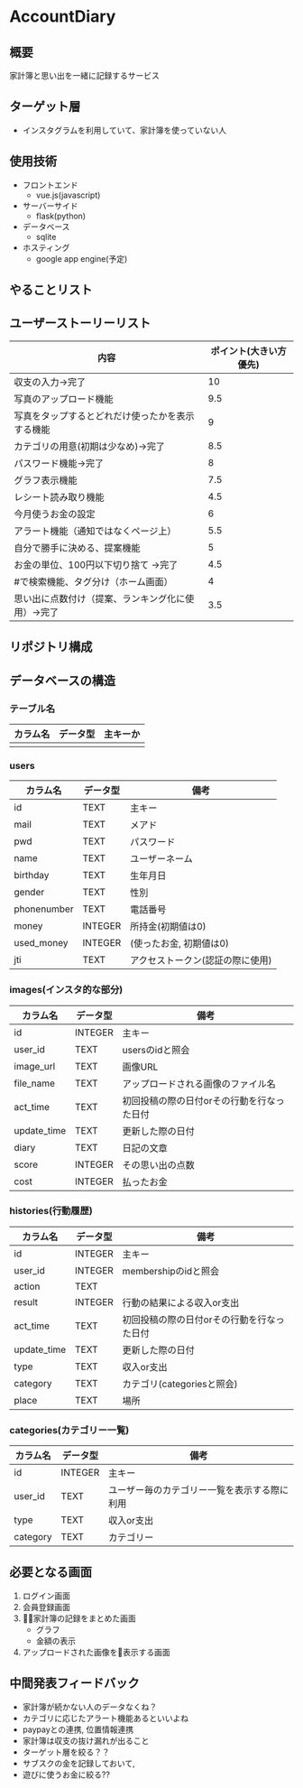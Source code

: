 # AccountDiary
## 概要
家計簿と思い出を一緒に記録するサービス

## ターゲット層
- インスタグラムを利用していて、家計簿を使っていない人

## 使用技術
- フロントエンド
    - vue.js(javascript)
- サーバーサイド
    - flask(python)
- データベース
    - sqlite
- ホスティング
    - google app engine(予定)

## やることリスト
<!-- ### ~/10/22
| 名前 | やること |
| --- | --- |
| 田原 | データベースの設計<br>フロントエンドの作成 |
| 蔵丸 | 画面のレイアウトの設計<br>サービスの背景を掘り下げる |
| 小柴 | サーバーサイドの作成<br>データベースの設計 |
| 佐藤 | 画面のレイアウトの設計<br>サービスの背景を掘り下げる |
| 塩津 | サーバーサイドの作成<br>データベースの設計 | -->

## ユーザーストーリーリスト
| 内容 | ポイント(大きい方優先) |
| --- | --- |
| 収支の入力→完了 | 10 |
| 写真のアップロード機能 | 9.5 |
| 写真をタップするとどれだけ使ったかを表示する機能 | 9 |
| カテゴリの用意(初期は少なめ)→完了| 8.5 |
| パスワード機能→完了 | 8 |
| グラフ表示機能 | 7.5 |
| レシート読み取り機能 | 4.5 |
| 今月使うお金の設定 | 6 |
| アラート機能（通知ではなくページ上） | 5.5 |
| 自分で勝手に決める、提案機能 | 5 |
| お金の単位、100円以下切り捨て →完了| 4.5 |
| #で検索機能、タグ分け（ホーム画面）| 4 |
| 思い出に点数付け（提案、ランキング化に使用）→完了| 3.5 |

## リポジトリ構成

## データベースの構造
### テーブル名
| カラム名 | データ型 | 主キーか |
| --- | --- | --- |
||||

### users
| カラム名 | データ型 | 備考 |
| --- | --- | --- |
| id | TEXT | 主キー |
| mail | TEXT | メアド |
| pwd | TEXT | パスワード |
| name | TEXT | ユーザーネーム |
| birthday | TEXT | 生年月日 |
| gender | TEXT | 性別 |
| phonenumber | TEXT | 電話番号 |
| money | INTEGER | 所持金(初期値は0) |
| used_money | INTEGER | (使ったお金, 初期値は0) |
| jti | TEXT | アクセストークン(認証の際に使用) |

### images(インスタ的な部分)
| カラム名 | データ型 | 備考 |
| --- | --- | --- |
| id | INTEGER | 主キー |
| user_id | TEXT | usersのidと照会 |
| image_url | TEXT | 画像URL |
| file_name | TEXT | アップロードされる画像のファイル名 |
| act_time | TEXT | 初回投稿の際の日付orその行動を行なった日付 |
| update_time | TEXT | 更新した際の日付 |
| diary | TEXT | 日記の文章 |
| score | INTEGER | その思い出の点数 |
| cost | INTEGER | 払ったお金 |

### histories(行動履歴)
| カラム名 | データ型 | 備考 |
| --- | --- | --- |
| id | INTEGER | 主キー |
| user_id | INTEGER | membershipのidと照会 |
| action | TEXT |  |
| result | INTEGER | 行動の結果による収入or支出 |
| act_time | TEXT | 初回投稿の際の日付orその行動を行なった日付 |
| update_time | TEXT | 更新した際の日付 |
| type | TEXT | 収入or支出 |
| category | TEXT | カテゴリ(categoriesと照会) |
| place | TEXT | 場所 |

### categories(カテゴリー一覧)
| カラム名 | データ型 | 備考 |
| --- | --- | --- |
| id | INTEGER | 主キー |
| user_id | TEXT | ユーザー毎のカテゴリー一覧を表示する際に利用 |
| type | TEXT | 収入or支出 |
| category | TEXT | カテゴリー |



## 必要となる画面
1. ログイン画面
1. 会員登録画面
1. 家計簿の記録をまとめた画面
    - グラフ
    - 金額の表示
1. アップロードされた画像を表示する画面

## 中間発表フィードバック
- 家計簿が続かない人のデータなくね？
- カテゴリに応じたアラート機能あるといいよね
- paypayとの連携, 位置情報連携
- 家計簿は収支の抜け漏れが出ること
- ターゲット層を絞る？？
- サブスクの金を記録しておいて,
- 遊びに使うお金に絞る??